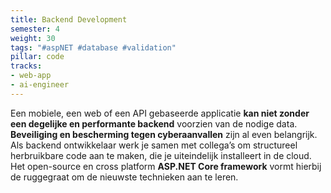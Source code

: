 ```yaml
---
title: Backend Development
semester: 4
weight: 30
tags: "#aspNET #database #validation"
pillar: code
tracks:
- web-app
- ai-engineer
---
```


Een mobiele, een web of een API gebaseerde applicatie **kan niet zonder een degelijke en performante backend** voorzien van de nodige data. **Beveiliging en bescherming tegen cyberaanvallen** zijn al even belangrijk. 
Als backend ontwikkelaar werk je samen met collega’s om structureel herbruikbare code aan te maken, die je uiteindelijk installeert in de cloud.
Het open-source en cross platform **ASP.NET Core framework** vormt hierbij de ruggegraat om de nieuwste technieken aan te leren.
